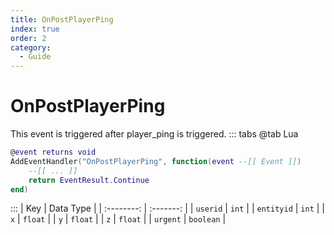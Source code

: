 ```yaml
---
title: OnPostPlayerPing
index: true
order: 2
category:
  - Guide
---
```


# OnPostPlayerPing
This event is triggered after player_ping is triggered.
::: tabs
@tab Lua
```lua
@event returns void
AddEventHandler("OnPostPlayerPing", function(event --[[ Event ]])
    --[[ ... ]]
    return EventResult.Continue
end)
```

:::
|     Key    | Data Type |
| :--------: | :-------: |
|  `userid`  |   `int`   |
| `entityid` |   `int`   |
|     `x`    |  `float`  |
|     `y`    |  `float`  |
|     `z`    |  `float`  |
|  `urgent`  | `boolean` |